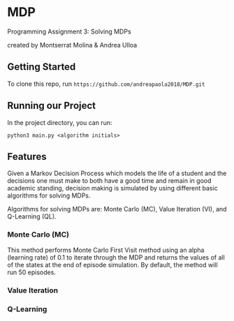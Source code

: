 # MDP
Programming Assignment 3: Solving MDPs

created by Montserrat Molina & Andrea Ulloa

## Getting Started

To clone this repo, run `https://github.com/andreapaola2018/MDP.git`

## Running our Project

In the project directory, you can run:

`python3 main.py <algorithm initials>`

## Features

Given a Markov Decision Process which models the life of a student and the decisions one must make to both have a good time and remain in good academic standing, decision making is simulated by using different basic algorithms for solving MDPs. 

Algorithms for solving MDPs are: Monte Carlo (MC), Value Iteration (VI), and Q-Learning (QL). 

### Monte Carlo (MC)
This method performs Monte Carlo First Visit method using an alpha (learning rate) of 0.1 to iterate through the MDP and returns the values of all of the states at the end of episode simulation. By default, the method will run 50 episodes.

### Value Iteration


### Q-Learning

